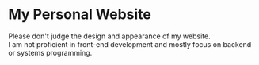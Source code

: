 # My Personal Website
Please don't judge the design and appearance of my website.
<br>
I am not proficient in front-end development and mostly focus on backend or systems programming.